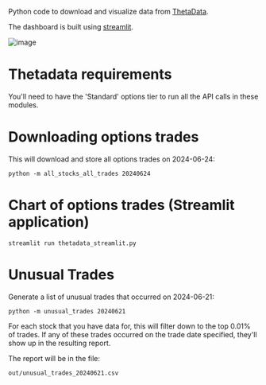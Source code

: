 
Python code to download and visualize data from [ThetaData](https://www.thetadata.net/).

The dashboard is built using [streamlit](https://streamlit.io/).

![image](https://github.com/dharmatech/thetadata.py/assets/20816/830a0a93-a86a-42c0-aa2b-5829d638bcd4)

# Thetadata requirements

You'll need to have the 'Standard' options tier to run all the API calls in these modules.

# Downloading options trades

This will download and store all options trades on 2024-06-24:

    python -m all_stocks_all_trades 20240624

# Chart of options trades (Streamlit application)

    streamlit run thetadata_streamlit.py
    

# Unusual Trades

Generate a list of unusual trades that occurred on 2024-06-21:

    python -m unusual_trades 20240621

For each stock that you have data for, this will filter down to the top 0.01% of trades. If any of these trades occurred on the trade date specified, they'll show up in the resulting report.

The report will be in the file:

    out/unusual_trades_20240621.csv

